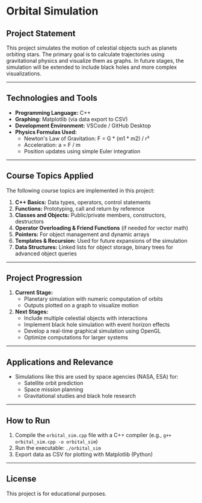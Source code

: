 # Orbital Simulation

## Project Statement
This project simulates the motion of celestial objects such as planets orbiting stars. The primary goal is to calculate trajectories using gravitational physics and visualize them as graphs. In future stages, the simulation will be extended to include black holes and more complex visualizations.

---

## Technologies and Tools
- **Programming Language:** C++  
- **Graphing:** Matplotlib (via data export to CSV)  
- **Development Environment:** VSCode / GitHub Desktop  
- **Physics Formulas Used:**  
  - Newton's Law of Gravitation: F = G * (m1 * m2) / r²  
  - Acceleration: a = F / m  
  - Position updates using simple Euler integration  

---

## Course Topics Applied
The following course topics are implemented in this project:  
1. **C++ Basics:** Data types, operators, control statements  
2. **Functions:** Prototyping, call and return by reference  
3. **Classes and Objects:** Public/private members, constructors, destructors  
4. **Operator Overloading & Friend Functions** (if needed for vector math)  
5. **Pointers:** For object management and dynamic arrays  
6. **Templates & Recursion:** Used for future expansions of the simulation  
7. **Data Structures:** Linked lists for object storage, binary trees for advanced object queries  

---

## Project Progression
1. **Current Stage:**  
   - Planetary simulation with numeric computation of orbits  
   - Outputs plotted on a graph to visualize motion  
2. **Next Stages:**  
   - Include multiple celestial objects with interactions  
   - Implement black hole simulation with event horizon effects  
   - Develop a real-time graphical simulation using OpenGL  
   - Optimize computations for larger systems  

---

## Applications and Relevance
- Simulations like this are used by space agencies (NASA, ESA) for:  
  - Satellite orbit prediction  
  - Space mission planning  
  - Gravitational studies and black hole research  

---

## How to Run
1. Compile the `orbital_sim.cpp` file with a C++ compiler (e.g., `g++ orbital_sim.cpp -o orbital_sim`)  
2. Run the executable: `./orbital_sim`  
3. Export data as CSV for plotting with Matplotlib (Python)  

---

## License
This project is for educational purposes.
